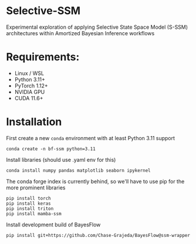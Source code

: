 # Selective-SSM
Experimental exploration of applying Selective State Space Model (S-SSM) architectures within Amortized Bayesian Inference workflows

# Requirements:
- Linux / WSL
- Python 3.11+
- PyTorch 1.12+
- NVIDIA GPU
- CUDA 11.6+

# Installation
First create a new `conda` environment with at least Python 3.11 support  
```
conda create -n bf-ssm python=3.11
```

Install libraries (should use .yaml env for this)
```
conda install numpy pandas matplotlib seaborn ipykernel
```

The conda forge index is currently behind, so we'll have to use pip for the more prominent libraries
```
pip install torch
pip install keras
pip install triton
pip install mamba-ssm
```

Install development build of BayesFlow
```
pip install git+https://github.com/Chase-Grajeda/BayesFlow@ssm-wrapper
```

